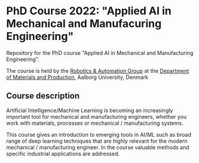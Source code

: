 # PhD Course 2022: "Applied AI in Mechanical and Manufacuring Engineering"
Repository for the PhD course "Applied AI in Mechanical and Manufacturing Engineering".

The course is held by the [Robotics & Automation Group](http://robotics-automation.aau.dk) at the [Department of Materials and Production](https://www.mp.aau.dk), Aalborg University, Denmark

## Course description
Artificial Intelligence/Machine Learning is becoming an increasingly important tool for mechanical and manufacturing engineers, whether you work with materials, processes or mechanical / manufacturing systems.

This course gives an introduction to emerging tools in AI/ML such as broad range of deep learning techniques that are highly relevant for the modern mechanical / manufacturing engineer. In the course valuable methods and specific industrial applications are addressed.


